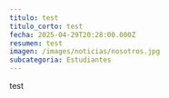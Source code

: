 ```yaml
---
titulo: test
titulo_corto: test
fecha: 2025-04-29T20:28:00.000Z
resumen: test
imagen: /images/noticias/nosotros.jpg
subcategoria: Estudiantes
---
```

test
